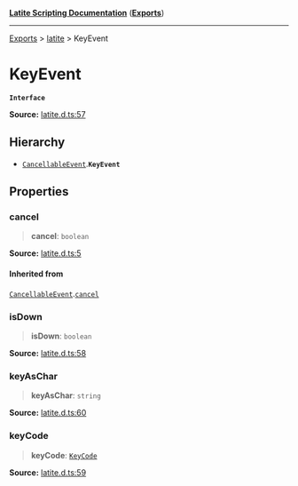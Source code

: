 [**Latite Scripting Documentation**](../../README.md) ([**Exports**](../../exports.md))

---

[Exports](../../exports.md) > [latite](../index.md) > KeyEvent

# KeyEvent

**`Interface`**

**Source:** [latite.d.ts:57](https://github.com/LatiteScripting/latitescripting.github.io/blob/35e18e6/definitions/latite.d.ts#L57)

## Hierarchy

- [`CancellableEvent`](interface.CancellableEvent.md).**`KeyEvent`**

## Properties

### cancel

> **cancel**: `boolean`

**Source:** [latite.d.ts:5](https://github.com/LatiteScripting/latitescripting.github.io/blob/35e18e6/definitions/latite.d.ts#L5)

#### Inherited from

[`CancellableEvent`](interface.CancellableEvent.md).[`cancel`](interface.CancellableEvent.md#cancel)

### isDown

> **isDown**: `boolean`

**Source:** [latite.d.ts:58](https://github.com/LatiteScripting/latitescripting.github.io/blob/35e18e6/definitions/latite.d.ts#L58)

### keyAsChar

> **keyAsChar**: `string`

**Source:** [latite.d.ts:60](https://github.com/LatiteScripting/latitescripting.github.io/blob/35e18e6/definitions/latite.d.ts#L60)

### keyCode

> **keyCode**: [`KeyCode`](../../module.key/enumerations/enumeration.KeyCode.md)

**Source:** [latite.d.ts:59](https://github.com/LatiteScripting/latitescripting.github.io/blob/35e18e6/definitions/latite.d.ts#L59)

